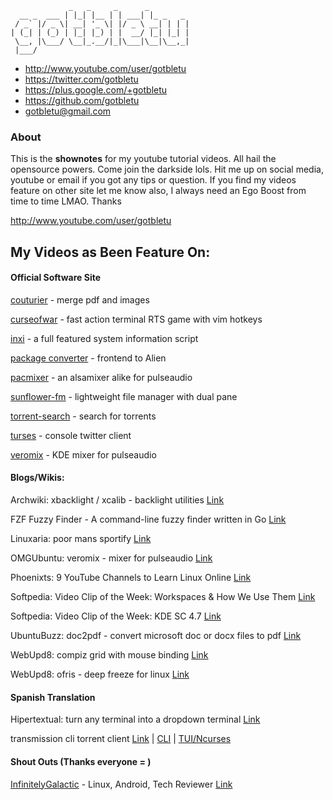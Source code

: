                  _   _     _      _         
      __ _  ___ | |_| |__ | | ___| |_ _   _ 
     / _` |/ _ \| __| '_ \| |/ _ \ __| | | |
    | (_| | (_) | |_| |_) | |  __/ |_| |_| |
     \__, |\___/ \__|_.__/|_|\___|\__|\__,_|
     |___/                                  

- http://www.youtube.com/user/gotbletu
- https://twitter.com/gotbletu
- https://plus.google.com/+gotbletu
- https://github.com/gotbletu
- gotbletu@gmail.com


### About
This is the **shownotes** for my youtube tutorial videos. All hail the opensource powers. Come join the darkside lols.
Hit me up on social media, youtube or email if you got any tips or question.
If you find my videos feature on other site let me know also, I always need an Ego Boost from time to time LMAO. Thanks

http://www.youtube.com/user/gotbletu

## My Videos as Been Feature On:

#### Official Software Site

[couturier](https://sites.google.com/site/couturierapp/) - merge pdf and images

[curseofwar](https://github.com/a-nikolaev/curseofwar/wiki) - fast action terminal RTS game with vim hotkeys

[inxi](https://code.google.com/p/inxi/) - a full featured system information script

[package converter](https://code.google.com/p/foxoman/wiki/PackageConverter) - frontend to Alien

[pacmixer](https://github.com/KenjiTakahashi/pacmixer) - an alsamixer alike for pulseaudio

[sunflower-fm](https://code.google.com/p/sunflower-fm/) - lightweight file manager with dual pane

[torrent-search](http://torrent-search.sourceforge.net) - search for torrents

[turses](https://github.com/alejandrogomez/turses) - console twitter client

[veromix](http://kde-look.org/content/show.php?content=116676) - KDE mixer for pulseaudio


#### Blogs/Wikis:

Archwiki: xbacklight / xcalib - backlight utilities [Link](https://wiki.archlinux.org/index.php/backlight)

FZF Fuzzy Finder - A command-line fuzzy finder written in Go [Link](http://junegunn.kr/2015/02/fzf-in-go/)

Linuxaria: poor mans sportify [Link](http://linuxaria.com/pills/linux-terminal-poor-mans-spotify?lang=en)

OMGUbuntu: veromix - mixer for pulseaudio [Link](http://www.omgubuntu.co.uk/2012/02/how-to-increase-volume-over-100-in-kde/)

Phoenixts: 9 YouTube Channels to Learn Linux Online [Link](http://phoenixts.com/blog/9-youtube-channels-to-learn-linux-online/)

Softpedia: Video Clip of the Week: Workspaces & How We Use Them [Link](http://news.softpedia.com/news/Softpedia-Linux-Weekly-Issue-95-141165.shtml)

Softpedia: Video Clip of the Week: KDE SC 4.7 [Link](http://news.softpedia.com/news/Softpedia-Linux-Weekly-Issue-164-221159.shtml)

UbuntuBuzz: doc2pdf - convert microsoft doc or docx files to pdf [Link](http://www.ubuntubuzz.com/2012/12/cli-convert-microsoft-word-document-to.html)

WebUpd8: compiz grid with mouse binding [Link](http://www.webupd8.org/2011/01/set-up-hot-corners-for-compiz-grid.html)

WebUpd8: ofris - deep freeze for linux [Link](http://www.webupd8.org/2010/08/ofris-deep-freeze-like-application-for.html)

#### Spanish Translation
Hipertextual: turn any terminal into a dropdown terminal [Link](http://hipertextual.com/2015/02/terminal-dropdown)

transmission cli torrent client [Link](https://comandormrf.wordpress.com/2015/03/14/transmission-daemon-torrents-desde-la-terminal-y-webui/) | [CLI](https://www.youtube.com/watch?v=ee4XzWuapsE) | [TUI/Ncurses](https://www.youtube.com/watch?v=hLz7ditUwY8)


#### Shout Outs (Thanks everyone = )
[InfinitelyGalactic](https://www.youtube.com/user/InfinitelyGalactic) - Linux, Android, Tech Reviewer [Link](https://www.youtube.com/watch?v=2Dg7eQK_pn0#t=5m5s)



